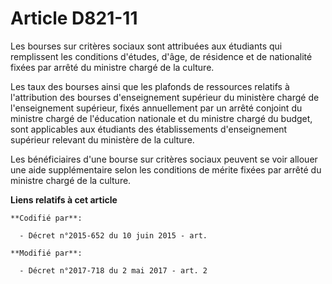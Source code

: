 # Article D821-11

Les bourses sur critères sociaux sont attribuées aux étudiants qui remplissent les conditions d'études, d'âge, de résidence
et de nationalité fixées par arrêté du ministre chargé de la culture.

Les taux des bourses ainsi que les plafonds de ressources relatifs à l'attribution des bourses d'enseignement supérieur du
ministère chargé de l'enseignement supérieur, fixés annuellement par un arrêté conjoint du ministre chargé de l'éducation
nationale et du ministre chargé du budget, sont applicables aux étudiants des établissements d'enseignement supérieur
relevant du ministère de la culture.

Les bénéficiaires d'une bourse sur critères sociaux peuvent se voir allouer une aide supplémentaire selon les conditions de
mérite fixées par arrêté du ministre chargé de la culture.

**Liens relatifs à cet article**

	**Codifié par**:

	  - Décret n°2015-652 du 10 juin 2015 - art.

	**Modifié par**:

	  - Décret n°2017-718 du 2 mai 2017 - art. 2
